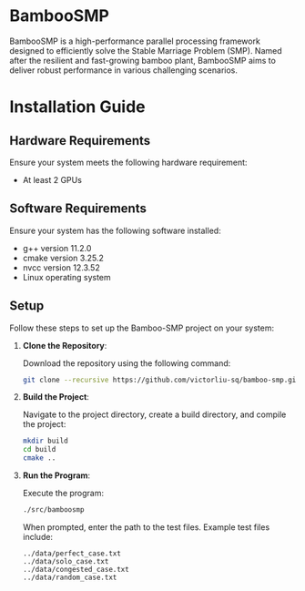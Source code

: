 # BambooSMP

BambooSMP is a high-performance parallel processing framework designed to efficiently solve the Stable Marriage Problem (SMP). Named after the resilient and fast-growing bamboo plant, BambooSMP aims to deliver robust performance in various challenging scenarios.



# Installation Guide

## Hardware Requirements

Ensure your system meets the following hardware requirement:

- At least 2 GPUs



## Software Requirements

Ensure your system has the following software installed:

- g++ version 11.2.0
- cmake version 3.25.2
- nvcc version 12.3.52
- Linux operating system



## Setup

Follow these steps to set up the Bamboo-SMP project on your system:

1. **Clone the Repository**:

   Download the repository using the following command:

   ```bash
   git clone --recursive https://github.com/victorliu-sq/bamboo-smp.git
   ```

   

2. **Build the Project**:

   Navigate to the project directory, create a build directory, and compile the project:

   ```bash
   mkdir build
   cd build
   cmake ..
   ```

   

3. **Run the Program**:

   Execute the program:

   ```bash
   ./src/bamboosmp
   ```

   

   When prompted, enter the path to the test files. Example test files include:
   
   ```
   ../data/perfect_case.txt
   ../data/solo_case.txt
   ../data/congested_case.txt
   ../data/random_case.txt
   ```
